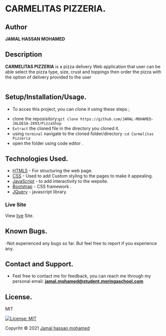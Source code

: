 # CARMELITAS PIZZERIA.

## Author

**JAMAL HASSAN MOHAMED**

## Description

 **CARMELITAS PIZZERIA** is a pizza delivery Web application that  user can be able select the pizza type, size, crust and toppings then order the pizza with the option of delivery provided to the user

<img src="">

## Setup/Installation/Usage.

- To acces this project, you can clone it using these steps ; 

* clone the reposisitory:```git clone https://github.com/JAMAL-MOHAMED-JALDESA-2893/PizzaShop```
* `Extract` the cloned file in the directory you cloned it.
* using `terminal` navigate to the cloned folder/directory :`cd Carmelitas Pizzeria`
* open the folder using code editor .

## Technologies Used.

* [HTML5](https://github.com/topics/html5) - For structuring the web page.
* [CSS](https://github.com/topics/css3) - Used to add Custom styling to the pages to make it appealing.
* [JavaScript](https://github.com/topics/javascript) - to add interactivity to the wepsite.
* [Bootstrap](https://github.com/topics/bootstrap) - CSS framework .
* [JQuery](https://github.com/topics/jquery) - javascript library.

### Live Site

View [live]() Site.

## Known Bugs.

-Not experienced any bugs so far. But feel free to report if you experience any.

## Contact and Support.

- Feel free to contact me for feedback, you can reach me through my personal email:
  **jamal.mohamed@student.moringaschool.com**
 
## License.

MIT

[![License: MIT](https://img.shields.io/badge/License-MIT-yellow.svg)](LICENSE)

Copyriht © 2021  [Jamal hassan mohamed](https://github.com/JAMAL-MOHAMED-JALDESA-2893)